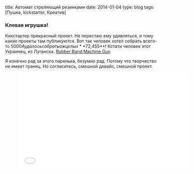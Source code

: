 title: Автомат стреляющий резинками
date: 2014-01-04
type: blog
tags: [Пушка, kickstarter, Креатив]

### Клевая игрушка!

Кикстартер прекрасный проект. Не перестаю ему удивляться, и тому какие проекты там публикуются. Вот так человек хотел собрать всего-то $5000 А удалось собрать аж целых **$72,455**! Кстати человек этот Украинец, из Луганска. [Rubber Band Machine Gun](http://www.kickstarter.com/projects/11447722/rubber-band-machine-gun-0?ref=home_location)

Я конечно рад за этого паренька, безумно рад. Потому что творчество не имеет границ. Но согласитесь, смешной девайс, смешной проект.

<figure>
    <div class="if"><iframe width="560" height="315" src="//www.youtube.com/embed/ihdJgwGzhCs" frameborder="0" allowfullscreen></iframe></div>
</figure>